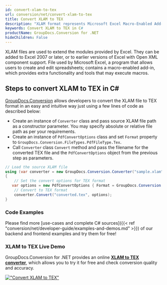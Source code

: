 ```yaml
---
id: convert-xlam-to-tex
url: conversion/net/convert-xlam-to-tex
title: Convert XLAM to TEX
description: "XLAM format represents Microsoft Excel Macro-Enabled Add-In with .xlam extension. Learn how to convert XLAM to TEX file programmatically in C# language using GroupDocs.Conversion for .NET library."
keywords: Convert XLAM to TEX in C#
productName: GroupDocs.Conversion for .NET
hideChildren: False
---
```


XLAM files are used to extend the modules provided by Excel. They can be added to Excel 2007 or later, or to earlier versions of Excel with Open XML component support. File used by Microsoft Excel, a program that allows users to create and edit spreadsheets; contains a macro-enabled add-in, which provides extra functionality and tools that may execute macros.

## Steps to convert XLAM to TEX in C#

[GroupDocs.Conversion](https://products.groupdocs.com/conversion/net) allows developers to convert the XLAM file to TEX format in an easy and intuitive way just using a few lines of code as described below:

* Create an instance of `Converter` class and pass source XLAM file path as a constructor parameter. You may specify absolute or relative file path as per your requirements. 
* Create an instance of `PdfConvertOptions` class and set `Format` property to `GroupDocs.Conversion.FileTypes.PdfFileType.Tex`.
* Call `Converter` class `Convert` method and pass the filename for the converted TEX file and the `PdfConvertOptions` object from the previous step as parameters.

```csharp
// Load the source XLAM file
using (var converter = new GroupDocs.Conversion.Converter("sample.xlam"))
{
    // Set the convert options for TEX format
   var options = new PdfConvertOptions { Format = GroupDocs.Conversion.FileTypes.PdfFileType.Tex };
    // Convert to TEX format
    converter.Convert("converted.tex", options);
}
```

### Code Examples

Please find more [use-cases and complete C# sources]({{< ref "conversion/net/developer-guide/examples-and-demos.md" >}}) of our backend and frontend examples and try them for free!

### XLAM to TEX Live Demo

GroupDocs.Conversion for .NET provides an online [**XLAM to TEX converter**](https://products.groupdocs.app/conversion/xlam-to-tex), which allows you to try it for free and check conversion quality and accuracy.

[!["Convert XLAM to TEX"](conversion/net/images/convert-to-tex/convert-xlam-to-tex.png)](https://products.groupdocs.app/conversion/xlam-to-tex)